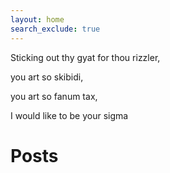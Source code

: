```yaml
---
layout: home
search_exclude: true
---
```

Sticking out thy gyat for thou rizzler,

you art so skibidi,

you art so fanum tax, 

I would like to be your sigma

# Posts
